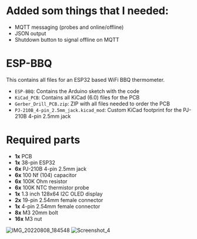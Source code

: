 # Added som things that I needed:

* MQTT messaging (probes and online/offline)
* JSON output
* Shutdown button to signal offline on MQTT


# ESP-BBQ
This contains all files for an ESP32 based WiFi BBQ thermometer.

* ```ESP-BBQ```: Contains the Arduino sketch with the code
* ```KiCad_PCB```: Contains all KiCad (6.0) files for the PCB
* ```Gerber_Drill_PCB.zip```: ZIP with all files needed to order the PCB
* ```PJ-210B_4-pin_2.5mm_jack.kicad_mod```: Custom KiCad footprint for the PJ-210B 4-pin 2.5mm jack

# Required parts
* **1x** PCB
* **1x** 38-pin ESP32
* **6x** PJ-210B 4-pin 2.5mm jack
* **6x** 100 Nf (104) capacitor
* **6x** 100K Ohm resistor
* **6x** 100K NTC thermistor probe
* **1x** 1.3 inch 128x64 I2C OLED display
* **2x** 19-pin 2.54mm female connector
* **1x** 4-pin 2.54mm female connector
* **8x** M3 20mm bolt
* **16x** M3 nut

![IMG_20220808_184548](https://user-images.githubusercontent.com/17710384/183513691-59ea857b-efd9-44df-8801-435f9e275a52.jpg)
![Screenshot_4](https://user-images.githubusercontent.com/17710384/183514274-e77dc0e8-d003-4eea-9e06-9df97459f18d.png)
